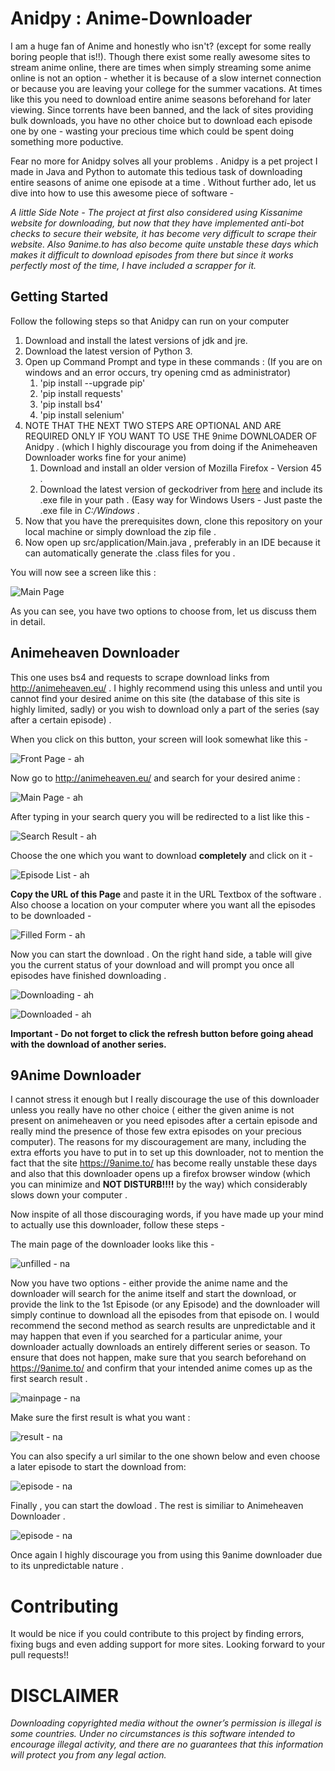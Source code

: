# Anidpy : Anime-Downloader
I am a huge fan of Anime and honestly who isn't? (except for some really boring people that is!!). Though there exist some really awesome sites to stream anime online, there are times when simply streaming some anime online is not an option - whether it is because of a slow internet connection or because you are leaving your college for the summer vacations. At times like this you need to download entire anime seasons beforehand for later viewing. Since torrents have been banned, and the lack of sites providing bulk downloads, you have no other choice but to download each episode one by one - wasting your precious time which could be spent doing something more poductive.

Fear no more for Anidpy solves all your problems . Anidpy is a pet project I made in Java and Python to automate this tedious task of downloading entire seasons of anime one episode at a time . Without further ado, let us dive into how to use this awesome piece of software - 

*A little Side Note - The project at first also considered using Kissanime website for downloading, but now that they have implemented anti-bot checks to secure their website, it has become very difficult to scrape their website. Also 9anime.to has also become quite unstable these days which makes it difficult to download episodes from there but since it works perfectly most of the time, I have included a scrapper for it.*

## Getting Started
Follow the following steps so that Anidpy can run on your computer
1. Download and install the latest versions of jdk and jre.
1. Download the latest version of Python 3.
1. Open up Command Prompt and type in these commands : (If you are on windows and an error occurs, try opening cmd as administrator)
   1. 'pip install --upgrade pip'
   1. 'pip install requests'
   1. 'pip install bs4'
   1. 'pip install selenium'
1. NOTE THAT THE NEXT TWO STEPS ARE OPTIONAL AND ARE REQUIRED ONLY IF YOU WANT TO USE THE 9nime DOWNLOADER OF Anidpy . (which I highly discourage you from doing if the Animeheaven Downloader works fine for your anime)
   1. Download and install an older version of Mozilla Firefox - Version 45 . 
   1. Download the latest version of geckodriver from [here](https://github.com/mozilla/geckodriver/releases) and include its .exe file in your path . (Easy way for Windows Users - Just paste the .exe file in *C:/Windows* .
1. Now that you have the prerequisites down, clone this repository on your local machine or simply download the zip file . 
1. Now open up src/application/Main.java , preferably in an IDE because it can automatically generate the .class files for you .

You will now see a screen like this : 

![Main Page](https://github.com/kshitij1234/Anime-Downloader/blob/master/screenshots/mainpage.png)

As you can see, you have two options to choose from, let us discuss them in detail.

## Animeheaven Downloader

This one uses bs4 and requests to scrape download links from http://animeheaven.eu/ . I highly recommend using this unless and until you cannot find your desired anime on this site (the database of this site is highly limited, sadly) or you wish to download only a part of the series (say after a certain episode) .

When you click on this button, your screen will look somewhat like this - 

![Front Page - ah](https://github.com/kshitij1234/Anime-Downloader/blob/master/screenshots/animeheavenempty.png)

Now go to http://animeheaven.eu/ and search for your desired anime : 

![Main Page - ah](https://github.com/kshitij1234/Anime-Downloader/blob/master/screenshots/ahmainpage.png)

After typing in your search query you will be redirected to a list like this - 

![Search Result - ah](https://github.com/kshitij1234/Anime-Downloader/blob/master/screenshots/ahsearchresult.png)

Choose the one which you want to download **completely** and click on it - 

![Episode List - ah](https://github.com/kshitij1234/Anime-Downloader/blob/master/screenshots/ahepisodelist.png)

**Copy the URL of this Page** and paste it in the URL Textbox of the software . Also choose a location on your computer where you want all the episodes to be downloaded - 

![Filled Form - ah](https://github.com/kshitij1234/Anime-Downloader/blob/master/screenshots/animeheavenfilled.png)

Now you can start the download . On the right hand side, a table will give you the current status of your download and will prompt you once all episodes have finished downloading . 

![Downloading - ah](https://github.com/kshitij1234/Anime-Downloader/blob/master/screenshots/animeheavendownloading.png)

![Downloaded - ah](https://github.com/kshitij1234/Anime-Downloader/blob/master/screenshots/animeheavendownloaded.png)

**Important - Do not forget to click the refresh button before going ahead with the download of another series.**


## 9Anime Downloader

I cannot stress it enough but I really discourage the use of this downloader unless you really have no other choice ( either the given anime is not present on animeheaven or you need episodes after a certain episode and really mind the presence of those few extra episodes on your precious computer). The reasons for my discouragement are many, including the extra efforts you have to put in to set up this downloader, not to mention the fact that the site https://9anime.to/ has become really unstable these days and also that this downloader opens up a firefox browser window (which you can minimize and **NOT DISTURB!!!!** by the way) which considerably slows down your computer . 

Now inspite of all those discouraging words, if you have made up your mind to actually use this downloader, follow these steps -

The main page of the downloader looks like this - 

![unfilled - na](https://github.com/kshitij1234/Anime-Downloader/blob/master/screenshots/nineanimeempty.png)

Now you have two options - either provide the anime name and the downloader will search for the anime itself and start the download, or provide the link to the 1st Episode (or any Episode) and the downloader will simply continue to download all the episodes from that episode on. I would recommend the second method as search results are unpredictable and it may happen that even if you searched for a particular anime, your downloader actually downloads an entirely different series or season. To ensure that does not happen, make sure that you search beforehand on https://9anime.to/ and confirm that your intended anime comes up as the first search result . 

![mainpage - na](https://github.com/kshitij1234/Anime-Downloader/blob/master/screenshots/nhmainpage.png)

Make sure the first result is what you want :

![result - na](https://github.com/kshitij1234/Anime-Downloader/blob/master/screenshots/nhsearchresult.png)

You can also specify a url similar to the one shown below and even choose a later episode to start the download from:

![episode - na](https://github.com/kshitij1234/Anime-Downloader/blob/master/screenshots/nhepisode.png)

Finally , you can start the dowload . The rest is similiar to Animeheaven Downloader . 

![episode - na](https://github.com/kshitij1234/Anime-Downloader/blob/master/screenshots/nineanimefilled.png)

Once again I highly discourage you from using this 9anime downloader due to its unpredictable nature . 

# Contributing

It would be nice if you could contribute to this project by finding errors, fixing bugs and even adding support for more sites. Looking forward to your pull requests!!

# DISCLAIMER 

*Downloading copyrighted media without the owner’s permission is illegal is some countries. Under no circumstances is this software intended to encourage illegal activity, and there are no guarantees that this information will protect you from any legal action.*
